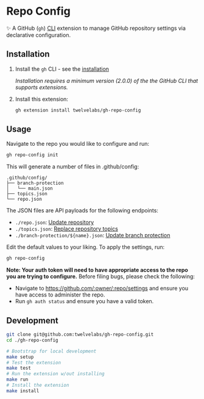 # Repo Config

:sparkles: A GitHub (`gh`) [CLI](https://cli.github.com) extension to manage GitHub repository settings via declarative configuration.

## Installation

1. Install the `gh` CLI - see the [installation](https://github.com/cli/cli#installation)

   _Installation requires a minimum version (2.0.0) of the the GitHub CLI that supports extensions._

2. Install this extension:

   ```sh
   gh extension install twelvelabs/gh-repo-config
   ```

## Usage

Navigate to the repo you would like to configure and run:

```sh
gh repo-config init
```

This will generate a number of files in .github/config:

```text
.github/config/
├── branch-protection
│   └── main.json
├── topics.json
└── repo.json
```

The JSON files are API payloads for the following endpoints:

- `./repo.json`: [Update repository](https://docs.github.com/en/rest/repos/repos#update-a-repository)
- `./topics.json`: [Replace repository topics](https://docs.github.com/en/rest/repos/repos#replace-all-repository-topics)
- `./branch-protection/${name}.json`: [Update branch protection](https://docs.github.com/en/rest/branches/branch-protection#update-branch-protection)

Edit the default values to your liking. To apply the settings, run:

```sh
gh repo-config
```

**Note: Your auth token will need to have appropriate access to the repo you are trying to configure.** Before filing bugs, please check the following:

- Navigate to <https://github.com/:owner/:repo/settings> and ensure you have access to administer the repo.
- Run `gh auth status` and ensure you have a valid token.

## Development

```sh
git clone git@github.com:twelvelabs/gh-repo-config.git
cd ./gh-repo-config

# Bootstrap for local development
make setup
# Test the extension
make test
# Run the extension w/out installing
make run
# Install the extension
make install
```
